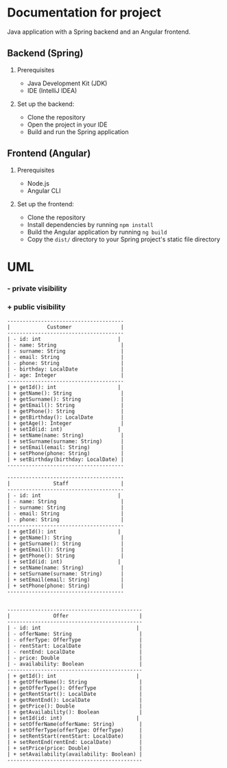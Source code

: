 # Documentation for project
Java application with a Spring backend and an Angular frontend.

## Backend (Spring)

1. Prerequisites
   - Java Development Kit (JDK)
   - IDE (IntelliJ IDEA)

2. Set up the backend:
   - Clone the repository
   - Open the project in your IDE
   - Build and run the Spring application

## Frontend (Angular)

1. Prerequisites
   - Node.js
   - Angular CLI

2. Set up the frontend:
   - Clone the repository
   - Install dependencies by running `npm install`
   - Build the Angular application by running `ng build`
   - Copy the `dist/` directory to your Spring project's static file directory



# UML

  ###  - private visibility
  ###  + public visibility

```
--------------------------------------
|            Customer                |
--------------------------------------
| - id: int                         |
| - name: String                     |
| - surname: String                  |
| - email: String                    |
| - phone: String                    |
| - birthday: LocalDate              |
| - age: Integer                     |
--------------------------------------
| + getId(): int                    |
| + getName(): String                |
| + getSurname(): String             |
| + getEmail(): String               |
| + getPhone(): String               |
| + getBirthday(): LocalDate         |
| + getAge(): Integer                |
| + setId(id: int)                  |
| + setName(name: String)            |
| + setSurname(surname: String)      |
| + setEmail(email: String)          |
| + setPhone(phone: String)          |
| + setBirthday(birthday: LocalDate) |
--------------------------------------

--------------------------------------
|              Staff                 |
--------------------------------------
| - id: int                         |
| - name: String                     |
| - surname: String                  |
| - email: String                    |
| - phone: String                    |
--------------------------------------
| + getId(): int                    |
| + getName(): String                |
| + getSurname(): String             |
| + getEmail(): String               |
| + getPhone(): String               |
| + setId(id: int)                  |
| + setName(name: String)            |
| + setSurname(surname: String)      |
| + setEmail(email: String)          |
| + setPhone(phone: String)          |
--------------------------------------


--------------------------------------------
|              Offer                       |
--------------------------------------------
| - id: int                               |
| - offerName: String                      |
| - offerType: OfferType                   |
| - rentStart: LocalDate                   |
| - rentEnd: LocalDate                     |
| - price: Double                          |
| - availability: Boolean                  |
--------------------------------------------
| + getId(): int                          |
| + getOfferName(): String                 |
| + getOfferType(): OfferType              |
| + getRentStart(): LocalDate              |
| + getRentEnd(): LocalDate                |
| + getPrice(): Double                     |
| + getAvailability(): Boolean             |
| + setId(id: int)                        |
| + setOfferName(offerName: String)        |
| + setOfferType(offerType: OfferType)     |
| + setRentStart(rentStart: LocalDate)     |
| + setRentEnd(rentEnd: LocalDate)         |
| + setPrice(price: Double)                |
| + setAvailability(availability: Boolean) |
--------------------------------------------

```




